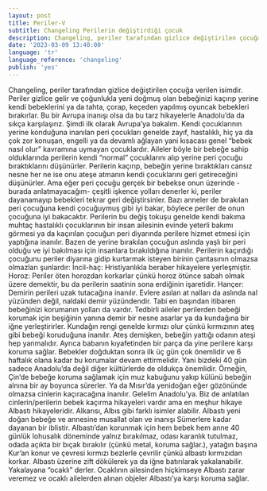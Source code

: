 ```yaml
---
layout: post
title: Periler-V
subtitle: Changeling Perilerin değiştirdiği çocuk
description: Changeling, periler tarafından gizlice değiştirilen çocuğa verilen isimdir.
date: '2023-03-09 13:40:00'
language: 'tr'
language_reference: 'changeling'
publish: 'yes'
---
```

Changeling, periler tarafından gizlice değiştirilen çocuğa verilen isimdir. Periler gizlice gelir ve çoğunlukla yeni doğmuş olan bebeğinizi kaçırıp yerine kendi bebeklerini ya da tahta, çorap, keçeden yapılmış oyuncak bebekleri bırakırlar. Bu bir Avrupa inanışı olsa da bu tarz hikayelerle Anadolu’da da sıkça karşılaşırız. Şimdi ilk olarak Avrupa’ya bakalım.
Kendi çocuklarının yerine konduğuna inanılan peri çocukları genelde zayıf, hastalıklı, hiç ya da çok zor konuşan, engelli ya da devamlı ağlayan yani kısacası genel “bebek nasıl olur” kavramına uymayan çocuklardır. Aileler böyle bir bebeğe sahip olduklarında perilerin kendi “normal” çocuklarını alıp yerine peri çocuğu bıraktıklarını düşünürler.
Perilerin kaçırıp, bebeğin yerine bıraktıkları cansız nesne her ne ise onu ateşe atmanın kendi çocuklarını geri getireceğini düşünürler. Ama eğer peri çocuğu gerçek bir bebekse onun üzerinde -burada anlatmayacağım- çeşitli işkence yolları denerler ki, periler dayanamayıp bebekleri tekrar geri değiştirsinler. Bazı anneler de bırakılan peri çocuğuna kendi çocuğuymuş gibi iyi bakar, böylece periler de onun çocuğuna iyi bakacaktır.
Perilerin bu değiş tokuşu genelde kendi bakıma muhtaç hastalıklı çocuklarının bir insan ailesinin evinde yeterli bakımı görmesi ya da kaçırılan çocuğun peri diyarında perilere hizmet etmesi için yaptığına inanılır. Bazen de yerine bırakılan çocuğun aslında yaşlı bir peri olduğu ve iyi bakılması için insanlara bırakıldığına inanılır.
Perilerin kaçırdığı çocuğunu periler diyarına gidip kurtarmak isteyen birinin çantasının olmazsa olmazları şunlardır:
İncil-haç: Hristiyanlıkla beraber hikayelere yerleşmiştir.  
Horoz: Periler öten horozdan korkarlar çünkü horoz ötünce sabah olmak üzere demektir, bu da perilerin saatinin sona erdiğinin işaretidir.
Hançer: Demirin perileri uzak tutacağına inanılır. Evlere asılan at nalları da aslında nal yüzünden değil, naldaki demir yüzündendir.
Tabi en başından itibaren bebeğinizi korumanın yolları da vardır.
Tedbirli aileler perilerden bebeği korumak için beşiğinin yanına demir bir nesne asarlar ya da kundağına bir iğne yerleştirirler. Kundağın rengi genelde kırmızı olur çünkü kırmızının ateş gibi bebeği koruduğuna inanılır. Ateş demişken, bebeğin yattığı odanın ateşi hep yanmalıdır. Ayrıca babanın kıyafetinden bir parça da yine perilere karşı koruma sağlar.
Bebekler doğduktan sonra ilk üç gün çok önemlidir ve 6 haftalık olana kadar bu korumalar devam ettirmelidir. Yani bizdeki 40 gün sadece Anadolu’da değil diğer kültürlerde de oldukça önemlidir. Örneğin, Çin’de bebeğe koruma sağlamak için muz kabuğunu yakıp külünü bebeğin alnına bir ay boyunca sürerler. Ya da Mısır’da yenidoğan eğer gözönünde olmazsa cinlerin kaçıracağına inanılır.
Gelelim Anadolu’ya. Biz de anlatılan cinlerin/perilerin bebek kaçırma hikayeleri vardır ama en meşhur hikaye Albastı hikayeleridir. Alkarısı, Albıs gibi farklı isimler alabilir. Albastı yeni doğan bebeğe ve annesine musallat olan ve inanışı Sümerlere kadar dayanan bir iblistir. Albastı’dan korunmak için hem bebek hem anne 40 günlük lohusalık döneminde yalnız bırakılmaz, odası karanlık tutulmaz, odada açıkta bir bıçak bırakılır (çünkü metal, koruma sağlar.), yatağın başına Kur’an konur ve çevresi kırmızı bezlerle çevrilir çünkü albastı kırmızıdan korkar. Albastı üzerine zift dökülerek ya da iğne batırılarak yakalanabilir. Yakalayana “ocaklı” derler. Ocaklının ailesinden hiçkimseye Albastı zarar veremez ve ocaklı ailelerden alınan objeler Albastı’ya karşı koruma sağlar.
